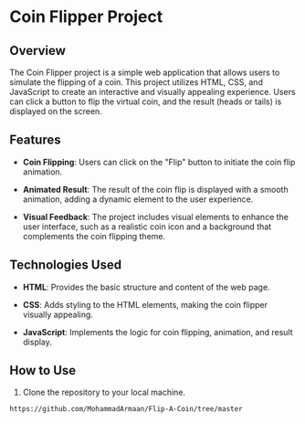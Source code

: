 # Coin Flipper Project

## Overview

The Coin Flipper project is a simple web application that allows users to simulate the flipping of a coin. This project utilizes HTML, CSS, and JavaScript to create an interactive and visually appealing experience. Users can click a button to flip the virtual coin, and the result (heads or tails) is displayed on the screen.

## Features

- **Coin Flipping**: Users can click on the "Flip" button to initiate the coin flip animation.
  
- **Animated Result**: The result of the coin flip is displayed with a smooth animation, adding a dynamic element to the user experience.

- **Visual Feedback**: The project includes visual elements to enhance the user interface, such as a realistic coin icon and a background that complements the coin flipping theme.

## Technologies Used

- **HTML**: Provides the basic structure and content of the web page.

- **CSS**: Adds styling to the HTML elements, making the coin flipper visually appealing.

- **JavaScript**: Implements the logic for coin flipping, animation, and result display.

## How to Use

1. Clone the repository to your local machine.

```bash
https://github.com/MohammadArmaan/Flip-A-Coin/tree/master
